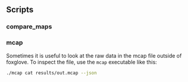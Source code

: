 ## Scripts

### compare_maps

### mcap
Sometimes it is useful to look at the raw data in the mcap file outside of foxglove. To inspect the file, use the `mcap` executable like this:

```bash
./mcap cat results/out.mcap --json
```
